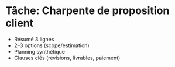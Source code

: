 # Tâche: Charpente de proposition client
- Résumé 3 lignes
- 2–3 options (scope/estimation)
- Planning synthétique
- Clauses clés (révisions, livrables, paiement)
